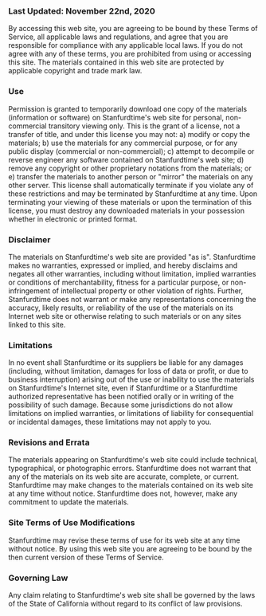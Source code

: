 ### Last Updated: November 22nd, 2020

By accessing this web site, you are agreeing to be bound by these Terms of Service, all applicable laws and regulations, and agree that you are responsible for compliance with any applicable local laws. If you do not agree with any of these terms, you are prohibited from using or accessing this site. The materials contained in this web site are protected by applicable copyright and trade mark law.

### Use
Permission is granted to temporarily download one copy of the materials (information or software) on Stanfurdtime's web site for personal, non-commercial transitory viewing only. This is the grant of a license, not a transfer of title, and under this license you may not: a) modify or copy the materials; b) use the materials for any commercial purpose, or for any public display (commercial or non-commercial); c) attempt to decompile or reverse engineer any software contained on Stanfurdtime's web site; d) remove any copyright or other proprietary notations from the materials; or e) transfer the materials to another person or "mirror" the materials on any other server. This license shall automatically terminate if you violate any of these restrictions and may be terminated by Stanfurdtime at any time. Upon terminating your viewing of these materials or upon the termination of this license, you must destroy any downloaded materials in your possession whether in electronic or printed format.

### Disclaimer
The materials on Stanfurdtime's web site are provided "as is". Stanfurdtime makes no warranties, expressed or implied, and hereby disclaims and negates all other warranties, including without limitation, implied warranties or conditions of merchantability, fitness for a particular purpose, or non-infringement of intellectual property or other violation of rights. Further, Stanfurdtime does not warrant or make any representations concerning the accuracy, likely results, or reliability of the use of the materials on its Internet web site or otherwise relating to such materials or on any sites linked to this site.

###  Limitations
In no event shall Stanfurdtime or its suppliers be liable for any damages (including, without limitation, damages for loss of data or profit, or due to business interruption) arising out of the use or inability to use the materials on Stanfurdtime's Internet site, even if Stanfurdtime or a Stanfurdtime authorized representative has been notified orally or in writing of the possibility of such damage. Because some jurisdictions do not allow limitations on implied warranties, or limitations of liability for consequential or incidental damages, these limitations may not apply to you.

###  Revisions and Errata 
The materials appearing on Stanfurdtime's web site could include technical, typographical, or photographic errors. Stanfurdtime does not warrant that any of the materials on its web site are accurate, complete, or current. Stanfurdtime may make changes to the materials contained on its web site at any time without notice. Stanfurdtime does not, however, make any commitment to update the materials.

###  Site Terms of Use Modifications
Stanfurdtime may revise these terms of use for its web site at any time without notice. By using this web site you are agreeing to be bound by the then current version of these Terms of Service.

### Governing Law
Any claim relating to Stanfurdtime's web site shall be governed by the laws of the State of California without regard to its conflict of law provisions.
